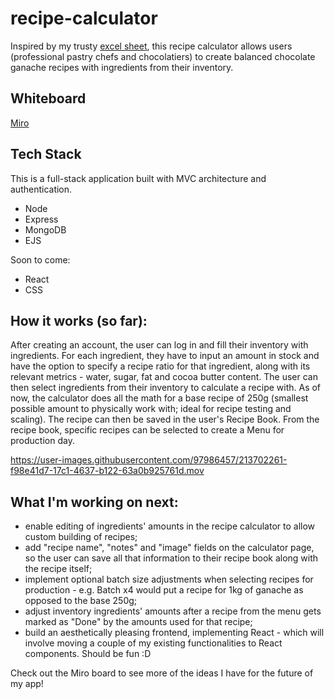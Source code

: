 # recipe-calculator
Inspired by my trusty [excel sheet](https://docs.google.com/spreadsheets/d/1Ry8QNG-YIC2sWV-MULdL3IX2G5YZTfctBNR8MQJmBZw/edit#gid=1311874974), this recipe calculator allows users (professional pastry chefs and chocolatiers) to create balanced chocolate ganache recipes with ingredients from their inventory. 

## Whiteboard
[Miro](https://miro.com/app/board/uXjVP7ESojk=/?share_link_id=840447447521)

## Tech Stack

This is a full-stack application built with MVC architecture and authentication.
* Node 
* Express 
* MongoDB 
* EJS

Soon to come:
* React
* CSS

## How it works (so far):
After creating an account, the user can log in and fill their inventory with ingredients. For each ingredient, they have to input an amount in stock and have the option to specify a recipe ratio for that ingredient, along with its relevant metrics - water, sugar, fat and cocoa butter content.
The user can then select ingredients from their inventory to calculate a recipe with. As of now, the calculator does all the math for a base recipe of 250g (smallest possible amount to physically work with; ideal for recipe testing and scaling). The recipe can then be saved in the user's Recipe Book.
From the recipe book, specific recipes can be selected to create a Menu for production day.


https://user-images.githubusercontent.com/97986457/213702261-f98e41d7-17c1-4637-b122-63a0b925761d.mov

## What I'm working on next:
- enable editing of ingredients' amounts in the recipe calculator to allow custom building of recipes;
- add "recipe name", "notes" and "image" fields on the calculator page, so the user can save all that information to their recipe book along with the recipe itself;
- implement optional batch size adjustments when selecting recipes for production - e.g. Batch x4 would put a recipe for 1kg of ganache as opposed to the base 250g;
- adjust inventory ingredients' amounts after a recipe from the menu gets marked as "Done" by the amounts used for that recipe;
- build an aesthetically pleasing frontend, implementing React - which will involve moving a couple of my existing functionalities to React components. Should be fun :D

Check out the Miro board to see more of the ideas I have for the future of my app!
